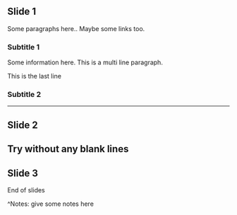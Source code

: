 ## Slide 1

Some paragraphs here.. Maybe some links too.

### Subtitle 1

Some information here.
This is a multi line paragraph.

This is the last line

### Subtitle 2


---

## Slide 2

Try without any blank lines
------

## Slide 3

End of slides

^Notes: give some notes here

